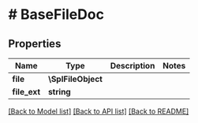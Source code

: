 # # BaseFileDoc

## Properties

Name | Type | Description | Notes
------------ | ------------- | ------------- | -------------
**file** | **\SplFileObject** |  |
**file_ext** | **string** |  |

[[Back to Model list]](../../README.md#models) [[Back to API list]](../../README.md#endpoints) [[Back to README]](../../README.md)
